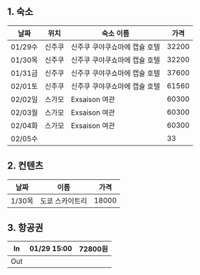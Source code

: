 ## 1. 숙소

| 날짜     | 위치  | 숙소 이름            | 가격    |
| ------ | --- | ---------------- | ----- |
| 01/29수 | 신주쿠 | 신주쿠 쿠야쿠쇼마에 캡슐 호텔 | 32200 |
| 01/30목 | 신주쿠 | 신주쿠 쿠야쿠쇼마에 캡슐 호텔 | 32200 |
| 01/31금 | 신주쿠 | 신주쿠 쿠야쿠쇼마에 캡슐 호텔 | 37600 |
| 02/01토 | 신주쿠 | 신주쿠 쿠야쿠쇼마에 캡슐 호텔 | 61560 |
| 02/02일 | 스가모 | Exsaison 여관      | 60300 |
| 02/03월 | 스가모 | Exsaison 여관      | 60300 |
| 02/04화 | 스가모 | Exsaison 여관      | 60300 |
| 02/05수 |     |                  | 33    |


## 2. 컨텐츠

| 날짜    | 이름       | 가격    |
| ----- | -------- | ----- |
| 1/30목 | 도쿄 스카이트리 | 18000 |

## 3. 항공권

| In  | 01/29 15:00 | 72800원 |
| --- | ----------- | ------ |
| Out |             |        |
